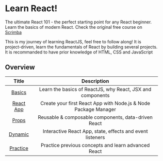 # Learn React!

The ultimate React 101 - the perfect starting point for any React beginner. Learn the basics of modern React. Check the original free course on [Scrimba](https://scrimba.com/learn/learnreact)

This is my journey of learning ReactJS, feel free to follow along! It is project-driven, learn the fundamentals of React by building several projects. It is recommanded to have prior knowledge of HTML, CSS and JavaScript

## Overview

|            Title            |                           Description                           |
| :-------------------------: | :-------------------------------------------------------------: |
|     [Basics](./Basics/)     |   Learn the basics of ReactJS, why React, JSX and components    |
| [React App](./React%20App/) | Create your first React App with Node.js & Node Package Manager |
|      [Props](./Props/)      |       Reusable & composable components, data-driven React       |
|    [Dynamic](./Dynamic/)    |    Interactive React App, state, effects and event listeners    |
|   [Practice](./Practice/)   |       Practice previous concepts and learn advanced React       |

